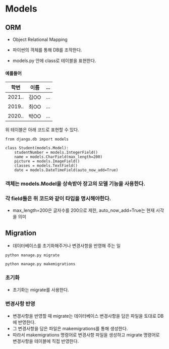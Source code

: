 # Models

## ORM
* Object Relational Mapping

* 파이썬의 객체를 통해 DB를 조작한다.

* models.py 안에 class로 테이블을 표현한다.

#### 예를들어 

|학번|이름|...|
|------|---|---|
|2021..|김OO|...|
|2019..|최OO|...|
|2020..|박OO|...|

위 테이블은 아래 코드로 표현할 수 있다.
```
from django.db import models

class Student(models.Model):
    studentNumber = models.IntegerField()
    name = models.CharField(max_length=200)
    picture = models.ImageField()
    classes = models.TextField()
    date = models.DateTimeField(auto_now_add=True)
```
### 객체는 models.Model을 상속받아 장고의 모델 기능을 사용한다.
### 각 field들은 위 코드와 같이 타입을 명시해야한다.
* max_length=200은 글자수를 200으로 제한, auto_now_add=True는 현재 시각을 의미

## Migration
* 데이터베이스를 초기화해주거나 변경사항을 반영해 주는 일
```
python manage.py migrate
```
```
python manage.py makemigrations
```
### 초기화
* 초기화는 migrate를 사용한다.
### 변경사항 반영
* 변경사항을 반영할 때 migrate는 데이터베이스 변경사항을 담은 파일을 토대로 DB에 반영한다.
* 그 변경사항을 담은 파일은 makemigrations를 통해 생성한다.
* 따라서 makemigrations 명령어로 변경사항 파일을 생성하고 migrate 명령어로 변경사항을 테이블에 직접 반영한다.
